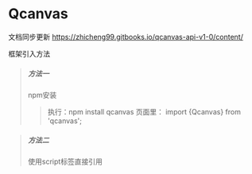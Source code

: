 # Qcanvas

文档同步更新
https://zhicheng99.gitbooks.io/qcanvas-api-v1-0/content/

框架引入方法
> ##### 方法一
> npm安装
>> 执行：npm install qcanvas
>> 页面里： import {Qcanvas} from 'qcanvas';




> ##### 方法二
> 使用script标签直接引用
